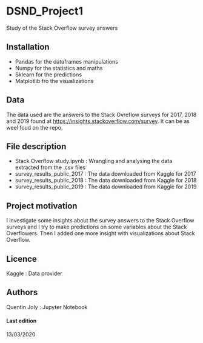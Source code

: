 # DSND_Project1
Study of the Stack Overflow survey answers 
<br>
## Installation
- Pandas      for the dataframes manipulations
- Numpy       for the statistics and maths
- Sklearn     for the predictions
- Matplotlib  fro the visualizations

## Data
The data used are the answers to the Stack Ovreflow surveys for 2017, 2018 and 2019 found at https://insights.stackoverflow.com/survey. It can be as weel foud on the repo.

## File description
- Stack Overflow study.ipynb : Wrangling and analysing the data extracted from the .csv files
- survey_results_public_2017 : The data downloaded from Kaggle for 2017
- survey_results_public_2018 : The data downloaded from Kaggle for 2018
- survey_results_public_2019 : The data downloaded from Kaggle for 2019

## Project motivation
I investigate some insights about the survey answers to the Stack Overflow surveys and I try to make predictions on some variables about the Stack Overflowers. Then I added one more insight with visualizations about Stack Overflow.

## Licence
Kaggle : Data provider

## Authors 
Quentin Joly : Jupyter Notebook

#### Last edition
13/03/2020
